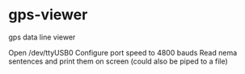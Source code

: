 # gps-viewer
gps data line viewer

Open /dev/ttyUSB0
Configure port speed to 4800 bauds
Read nema sentences and print them on screen (could also be piped to a file) 

